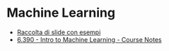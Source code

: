 # Machine Learning

- [Raccolta di slide con esempi](https://github.com/farhad-pourkamali/machine-learning)
- [6.390 - Intro to Machine Learning - Course Notes](https://introml.mit.edu/notes/)
